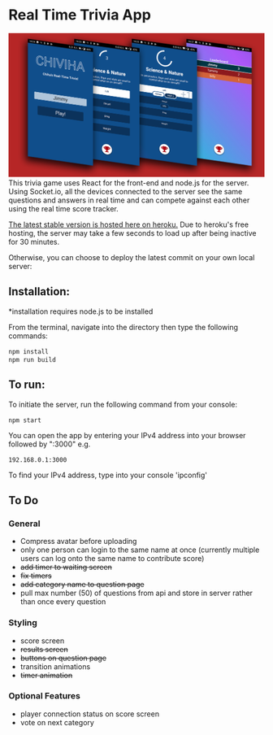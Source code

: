 # Real Time Trivia App

![chiviha presentation](https://github.com/ChihaChoi/Trivia/blob/master/chiviha%20hero.png)
This trivia game uses React for the front-end and node.js for the server. Using Socket.io, all the devices connected to the server see the same questions and answers in real time and can compete against each other using the real time score tracker.

[The latest stable version is hosted here on heroku.](https://chiviha.herokuapp.com/ "live heroku app")
Due to heroku's free hosting, the server may take a few seconds to load up after being inactive for 30 minutes.

Otherwise, you can choose to deploy the latest commit on your own local server:

## Installation:

\*installation requires node.js to be installed

From the terminal, navigate into the directory then type the following commands:

```
npm install
npm run build
```

## To run:

To initiate the server, run the following command from your console:

```
npm start
```

You can open the app by entering your IPv4 address into your browser followed by ":3000" e.g.

```
192.168.0.1:3000
```

To find your IPv4 address, type into your console 'ipconfig'

## To Do

### General

- Compress avatar before uploading
- only one person can login to the same name at once (currently multiple users can log onto the same name to contribute score)
- ~~add timer to waiting screen~~
- ~~fix timers~~
- ~~add category name to question page~~
- pull max number (50) of questions from api and store in server rather than once every question

### Styling

- score screen
- ~~results screen~~
- ~~buttons on question page~~
- transition animations
- ~~timer animation~~

### Optional Features

- player connection status on score screen
- vote on next category
